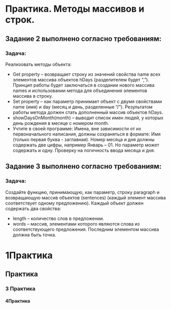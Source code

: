# Практика. Методы массивов и строк.
## Задание 2 выполнено согласно требованиям:
### Задача:
Реализовать методы объекта:

- Get property – возвращает строку из значений свойства name всех элементов массива объектов hDays (разделителем будет “,”). Принцип работы будет заключаться в создании нового массива names и использовании метода для объединения элементов массива в строку.
- Set property – как параметр принимает объект с двумя свойствами name (имя) и day (месяц и день, разделенные “/”). Результатом работы метода должен стать дополненный массив объектов hDays.
- showDaysOnMonth(month) – выводит список имен людей, у которых день рождения в месяце с номером month.
- Учтите в своей программе: Имена, вне зависимости от их первоначального написания, должны сохраняться в формате: Имя (только первая буква - заглавная). Номер месяца и дня должны содержать две цифры, например Январь – 01. Но параметр может содержать и одну. Проверку на логичность ввода месяца и дня.

## Задание 3 выполнено согласно требованиям:
### Задача:
   Создайте функцию, принимающую, как параметр, строку paragraph и возвращающую массив объектов (sentences) (каждый элемент массива соответствует одному предложению). Каждый объект должен содержать два свойства:
- 	length – количество слов в предложении.
- 	words – массив, элементами которого являются слова из соответствующего предложения. Последним элементом массива должна быть точка.

	
# 1Практика
## Практика
### 3 Практика
#### 4Практика
